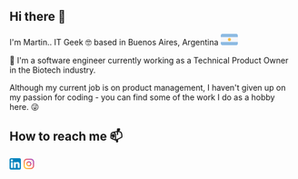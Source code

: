 ## Hi there 👋

I'm Martin.. IT Geek 🤓 based in Buenos Aires, Argentina <img src='https://raw.githubusercontent.com/martinmarchese/martinmarchese/main/.github/images/argentina.png' alt='argentina' height='20'>

🔭 I'm a software engineer currently working as a Technical Product Owner in the Biotech industry.

Although my current job is on product management, I haven't given up on my passion for coding - you can find some of the work I do as a hobby here. 😜 


## How to reach me 📫

[<img src='https://raw.githubusercontent.com/martinmarchese/martinmarchese/main/.github/images/linkedin.png' alt='linkedin' height='20'>](https://www.linkedin.com/in/martín-marchese-2ab44a20/)  [<img src='https://raw.githubusercontent.com/martinmarchese/martinmarchese/main/.github/images/instagram.png' alt='instagram' height='20'>](https://www.instagram.com/martinmarchese/)  
